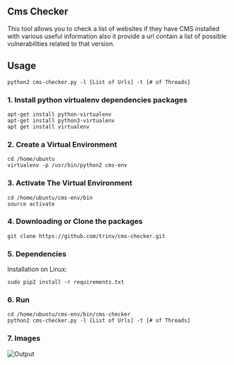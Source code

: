 ## Cms Checker
This tool allows you to check a list of websites if they have CMS installed with various useful information
also it provide a url contain a list of possible vulnerabilities related to that version.
## Usage
`python2 cms-checker.py -l [List of Urls] -t [# of Threads]`

### 1. Install python virtualenv dependencies packages
```
apt-get install python-virtualenv
apt-get install python3-virtualenv
apt get install virtualenv
```

### 2. Create a Virtual Environment
```
cd /home/ubuntu
virtualenv -p /usr/bin/python2 cms-env
```

### 3. Activate The Virtual Environment
```
cd /home/ubuntu/cms-env/bin
source activate
```

### 4. Downloading or Clone the packages

`git clone https://github.com/trinv/cms-checker.git`

### 5. Dependencies
Installation on Linux:

`sudo pip2 install -r requirements.txt`

### 6. Run
```
cd /home/ubuntu/cms-env/bin/cms-checker
python2 cms-checker.py -l [List of Urls] -t [# of Threads]
```
### 7. Images

![Output](https://imgur.com/70U7XUB)

